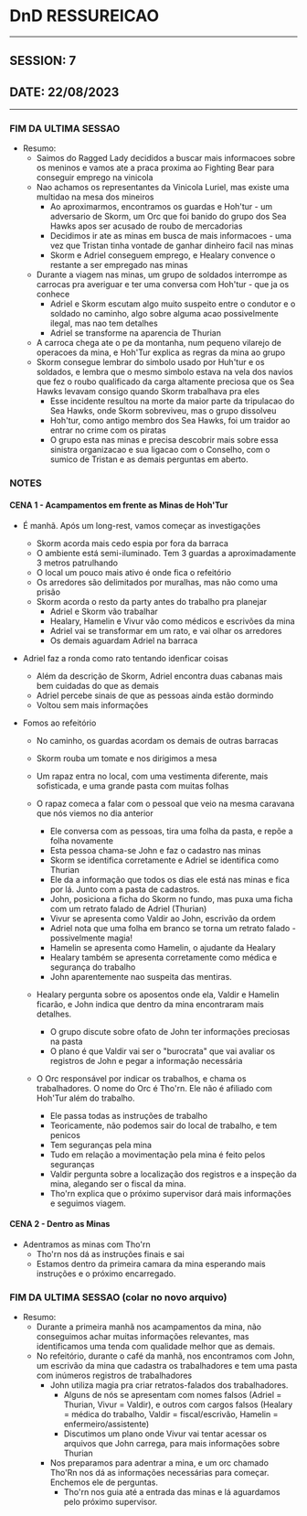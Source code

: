 # DnD RESSUREICAO
----

## SESSION: 7

## DATE: 22/08/2023
----

### FIM DA ULTIMA SESSAO

- Resumo:
  - Saimos do Ragged Lady decididos a buscar mais informacoes sobre os meninos e vamos ate a praca proxima ao Fighting Bear para conseguir emprego na vinicola
  - Nao achamos os representantes da Vinicola Luriel, mas existe uma multidao na mesa dos mineiros
    - Ao aproximarmos, encontramos os guardas e Hoh'tur - um adversario de Skorm, um Orc que foi banido do grupo dos Sea Hawks apos ser acusado de roubo de mercadorias
    - Decidimos ir ate as minas em busca de mais informacoes - uma vez que Tristan tinha vontade de ganhar dinheiro facil nas minas
    - Skorm e Adriel conseguem emprego, e Healary convence o restante a ser empregado nas minas 
  - Durante a viagem nas minas, um grupo de soldados interrompe as carrocas pra averiguar e ter uma conversa com Hoh'tur - que ja os conhece
    - Adriel e Skorm escutam algo muito suspeito entre o condutor e o soldado no caminho, algo sobre alguma acao possivelmente ilegal, mas nao tem detalhes
    - Adriel se transforme na aparencia de Thurian
  - A carroca chega ate o pe da montanha, num pequeno vilarejo de operacoes da mina, e Hoh'Tur explica as regras da mina ao grupo
  - Skorm consegue lembrar do simbolo usado por Huh'tur e os soldados, e lembra que o mesmo simbolo estava na vela dos navios que fez o roubo qualificado da carga altamente preciosa que os Sea Hawks levavam consigo quando Skorm trabalhava pra eles
    - Esse incidente resultou na morte da maior parte da tripulacao do Sea Hawks, onde Skorm sobreviveu, mas o grupo dissolveu
    - Hoh'tur, como antigo membro dos Sea Hawks, foi um traidor ao entrar no crime com os piratas
    - O grupo esta nas minas e precisa descobrir mais sobre essa sinistra organizacao e sua ligacao com o Conselho, com o sumico de Tristan e as demais perguntas em aberto. 

  
### NOTES

#### CENA 1 - Acampamentos em frente as Minas de Hoh'Tur

  - É manhã. Após um long-rest, vamos começar as investigações
    - Skorm acorda mais cedo espia por fora da barraca
    - O ambiente está semi-iluminado. Tem 3 guardas a aproximadamente 3 metros patrulhando
    - O local um pouco mais ativo é onde fica o refeitório
    - Os arredores são delimitados por muralhas, mas não como uma prisão
    - Skorm acorda o resto da party antes do trabalho pra planejar
        - Adriel e Skorm vão trabalhar
        - Healary, Hamelin e Vivur vão como médicos e escrivões da mina
        - Adriel vai se transformar em um rato, e vai olhar os arredores
        - Os demais aguardam Adriel na barraca
    
 - Adriel faz a ronda como rato tentando idenficar coisas
    - Além da descrição de Skorm, Adriel encontra duas cabanas mais bem cuidadas do que as demais
    - Adriel percebe sinais de que as pessoas ainda estão dormindo
    - Voltou sem mais informações

 - Fomos ao refeitório
    - No caminho, os guardas acordam os demais de outras barracas
    - Skorm rouba um tomate e nos dirigimos a mesa
    - Um rapaz entra no local, com uma vestimenta diferente, mais sofisticada, e uma grande pasta com muitas folhas
    - O rapaz comeca a falar com o pessoal que veio na mesma caravana que nós viemos no dia anterior
        - Ele conversa com as pessoas, tira uma folha da pasta, e repõe a folha novamente
        - Esta pessoa chama-se John e faz o cadastro nas minas
        - Skorm se identifica corretamente e Adriel se identifica como Thurian
        - Ele da a informação que todos os dias ele está nas minas e fica por lá. Junto com a pasta de cadastros.
        - John, posiciona a ficha do Skorm no fundo, mas puxa uma ficha com um retrato falado de Adriel (Thurian)
        - Vivur se apresenta como Valdir ao John, escrivão da ordem
        - Adriel nota que uma folha em branco se torna um retrato falado - possivelmente magia!
        - Hamelin se apresenta como Hamelin, o ajudante da Healary
        - Healary também se apresenta corretamente como médica e segurança do trabalho
        - John aparentemente nao suspeita das mentiras.
    - Healary pergunta sobre os aposentos onde ela, Valdir e Hamelin ficarão, e John indica que dentro da mina encontraram mais detalhes.
        - O grupo discute sobre ofato de John ter informações preciosas na pasta
        - O plano é que Valdir vai ser o "burocrata" que vai avaliar os registros de John e pegar a informação necessária
    
    - O Orc responsável por indicar os trabalhos, e chama os trabalhadores. O nome do Orc é Tho'rn. Ele não é afiliado com Hoh'Tur além do trabalho.
        - Ele passa todas as instruções de trabalho
        - Teoricamente, não podemos sair do local de trabalho, e tem penicos
        - Tem seguranças pela mina
        - Tudo em relação a movimentação pela mina é feito pelos seguranças
        - Valdir pergunta sobre a localização dos registros e a inspeção da mina, alegando ser o fiscal da mina. 
        - Tho'rn explica que o próximo supervisor dará mais informações e seguimos viagem.
    

#### CENA 2 - Dentro as Minas

  - Adentramos as minas com Tho'rn
    - Tho'rn nos dá as instruções finais e sai
    - Estamos dentro da primeira camara da mina esperando mais instruções e o próximo encarregado.


### FIM DA ULTIMA SESSAO (colar no novo arquivo)

- Resumo:
  - Durante a primeira manhã nos acampamentos da mina, não conseguimos achar muitas informações relevantes, mas identificamos uma tenda com qualidade melhor que as demais.
  - No refeitório, durante o café da manhã, nos encontramos com John, um escrivão da mina que cadastra os trabalhadores e tem uma pasta com inúmeros registros de trabalhadores
    - John utiliza magia pra criar retratos-falados dos trabalhadores.
        - Alguns de nós se apresentam com nomes falsos (Adriel = Thurian, Vivur = Valdir), e outros com cargos falsos (Healary = médica do trabalho, Valdir = fiscal/escrivão, Hamelin = enfermeiro/assistente)
        - Discutimos um plano onde Vivur vai tentar acessar os arquivos que John carrega, para mais informações sobre Thurian
    - Nos preparamos para adentrar a mina, e um orc chamado Tho'Rn nos dá as informações necessárias para começar. Enchemos ele de perguntas.
        - Tho'rn nos guia até a entrada das minas e lá aguardamos pelo próximo supervisor.

  
